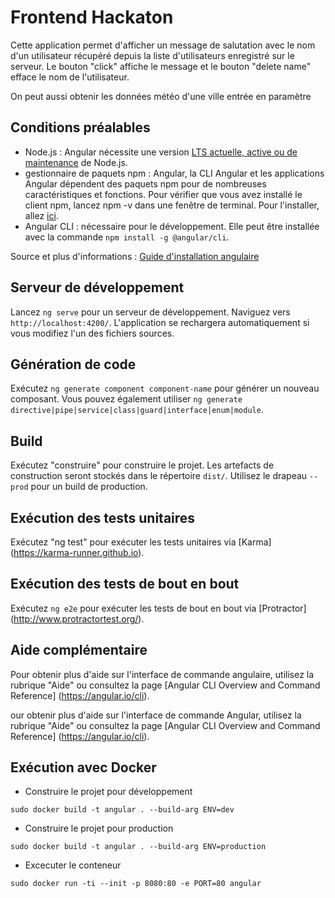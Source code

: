 # Frontend Hackaton

Cette application permet d'afficher un message de salutation avec le nom d'un utilisateur récupéré depuis la liste d'utilisateurs enregistré sur le serveur. 
Le bouton "click" affiche le message et le bouton "delete name" efface le nom de l'utilisateur.

On peut aussi obtenir les données météo d'une ville entrée en paramètre 


## Conditions préalables

- Node.js : Angular nécessite une version [LTS actuelle, active ou de maintenance](https://nodejs.org/about/releases) de Node.js.
- gestionnaire de paquets npm : Angular, la CLI Angular et les applications Angular dépendent des paquets npm pour de nombreuses caractéristiques et fonctions. Pour vérifier que vous avez installé le client npm, lancez npm -v dans une fenêtre de terminal. Pour l'installer, allez [ici](https://docs.npmjs.com/cli/install).
- Angular CLI : nécessaire pour le développement. Elle peut être installée avec la commande `npm install -g @angular/cli`.

Source et plus d'informations : [Guide d'installation angulaire](https://angular.io/guide/setup-local)
## Serveur de développement

Lancez `ng serve` pour un serveur de développement. Naviguez vers `http://localhost:4200/`. L'application se rechargera automatiquement si vous modifiez l'un des fichiers sources.

## Génération de code

Exécutez `ng generate component component-name` pour générer un nouveau composant. Vous pouvez également utiliser `ng generate directive|pipe|service|class|guard|interface|enum|module`.

## Build

Exécutez "construire" pour construire le projet. Les artefacts de construction seront stockés dans le répertoire `dist/`. Utilisez le drapeau `--prod` pour un build de production.

## Exécution des tests unitaires

Exécutez "ng test" pour exécuter les tests unitaires via [Karma] (https://karma-runner.github.io).

## Exécution des tests de bout en bout

Exécutez `ng e2e` pour exécuter les tests de bout en bout via [Protractor] (http://www.protractortest.org/).

## Aide complémentaire

Pour obtenir plus d'aide sur l'interface de commande angulaire, utilisez la rubrique "Aide" ou consultez la page [Angular CLI Overview and Command Reference] (https://angular.io/cli).

our obtenir plus d'aide sur l'interface de commande Angular, utilisez la rubrique "Aide" ou consultez la page [Angular CLI Overview and Command Reference] (https://angular.io/cli).

## Exécution avec Docker

* Construire le projet pour développement

```terminal
sudo docker build -t angular . --build-arg ENV=dev
```

* Construire le projet pour production

```terminal
sudo docker build -t angular . --build-arg ENV=production
```

* Excecuter le conteneur

```terminal
sudo docker run -ti --init -p 8080:80 -e PORT=80 angular
```

